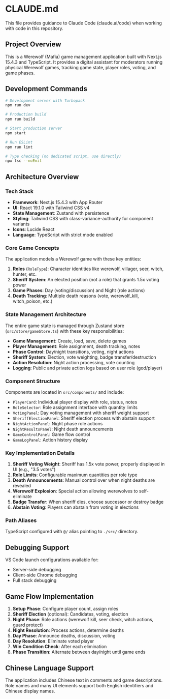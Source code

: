 # CLAUDE.md

This file provides guidance to Claude Code (claude.ai/code) when working with code in this repository.

## Project Overview

This is a Werewolf (Mafia) game management application built with Next.js 15.4.3 and TypeScript. It provides a digital assistant for moderators running physical Werewolf games, tracking game state, player roles, voting, and game phases.

## Development Commands

```bash
# Development server with Turbopack
npm run dev

# Production build
npm run build

# Start production server
npm start

# Run ESLint
npm run lint

# Type checking (no dedicated script, use directly)
npx tsc --noEmit
```

## Architecture Overview

### Tech Stack
- **Framework**: Next.js 15.4.3 with App Router
- **UI**: React 19.1.0 with Tailwind CSS v4
- **State Management**: Zustand with persistence
- **Styling**: Tailwind CSS with class-variance-authority for component variants
- **Icons**: Lucide React
- **Language**: TypeScript with strict mode enabled

### Core Game Concepts

The application models a Werewolf game with these key entities:

1. **Roles** (`RoleType`): Character identities like werewolf, villager, seer, witch, hunter, etc.
2. **Sheriff System**: An elected position (not a role) that grants 1.5x voting power
3. **Game Phases**: Day (voting/discussion) and Night (role actions)
4. **Death Tracking**: Multiple death reasons (vote, werewolf_kill, witch_poison, etc.)

### State Management Architecture

The entire game state is managed through Zustand store (`src/store/gameStore.ts`) with these key responsibilities:

- **Game Management**: Create, load, save, delete games
- **Player Management**: Role assignment, death tracking, notes
- **Phase Control**: Day/night transitions, voting, night actions
- **Sheriff System**: Election, vote weighting, badge transfer/destruction
- **Action Resolution**: Night action processing, vote counting
- **Logging**: Public and private action logs based on user role (god/player)

### Component Structure

Components are located in `src/components/` and include:
- `PlayerCard`: Individual player display with role, status, notes
- `RoleSelector`: Role assignment interface with quantity limits
- `VotingPanel`: Day voting management with sheriff weight support
- `SheriffElectionPanel`: Sheriff election process with abstain support
- `NightActionPanel`: Night phase role actions
- `NightResultsPanel`: Night death announcements
- `GameControlPanel`: Game flow control
- `GameLogPanel`: Action history display

### Key Implementation Details

1. **Sheriff Voting Weight**: Sheriff has 1.5x vote power, properly displayed in UI (e.g., "3.5 votes")
2. **Role Limits**: Configurable maximum quantities per role type
3. **Death Announcements**: Manual control over when night deaths are revealed
4. **Werewolf Explosion**: Special action allowing werewolves to self-eliminate
5. **Badge Transfer**: When sheriff dies, choose successor or destroy badge
6. **Abstain Voting**: Players can abstain from voting in elections

### Path Aliases

TypeScript configured with `@/` alias pointing to `./src/` directory.

## Debugging Support

VS Code launch configurations available for:
- Server-side debugging
- Client-side Chrome debugging  
- Full stack debugging

## Game Flow Implementation

1. **Setup Phase**: Configure player count, assign roles
2. **Sheriff Election** (optional): Candidates, voting, election
3. **Night Phase**: Role actions (werewolf kill, seer check, witch actions, guard protect)
4. **Night Resolution**: Process actions, determine deaths
5. **Day Phase**: Announce deaths, discussion, voting
6. **Day Resolution**: Eliminate voted player
7. **Win Condition Check**: After each elimination
8. **Phase Transition**: Alternate between day/night until game ends

## Chinese Language Support

The application includes Chinese text in comments and game descriptions. Role names and many UI elements support both English identifiers and Chinese display names.